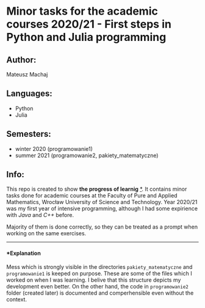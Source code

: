 # Minor tasks for the academic courses 2020/21 - First steps in Python and Julia programming
## Author: 
Mateusz Machaj
## Languages:
- Python
- Julia
## Semesters: 
- winter 2020 (programowanie1)
- summer 2021 (programowanie2, pakiety_matematyczne)
## Info:
This repo is created to show **the progress of learnig** [*](####*Explanation). It contains minor tasks done for academic courses at the Faculty of Pure and Applied Mathematics, Wrocław University of Science and Technology.
Year 2020/21 was my first year of intensive programming, although I had some expirience with *Java* and *C++* before.

Majority of them is done correctly, so they can be treated as a prompt when working on the same exercises.

---
#### *Explanation
Mess which is strongly visible in the directories `pakiety_matematyczne` and `programowanie1` is keeped on purpose. These are some of the files which I worked on when I was learning. I belive that this structure depicts my development even better. On the other hand, the code in `programowanie2` folder (created later) is documented and comperhensible even without the context.
